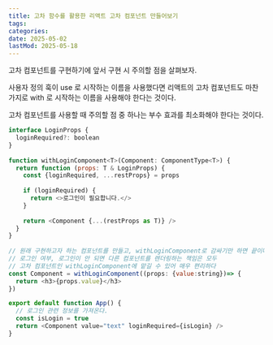 ```yaml
---
title: 고차 함수를 활용한 리액트 고차 컴포넌트 만들어보기
tags:
categories:
date: 2025-05-02
lastMod: 2025-05-18
---
```





고차 컴포넌트를 구현하기에 앞서 구현 시 주의할 점을 살펴보자.

사용자 정의 훅이 use 로 시작하는 이름을 사용했다면 리액트의 고차 컴포넌트도 마찬가지로 with 로 시작하는 이름을 사용해야 한다는 것이다.

고차 컴포넌트를 사용할 때 주의할 점 중 하나는 부수 효과를 최소화해야 한다는 것이다.





```javascript
interface LoginProps {
  loginRequired?: boolean
}
  
function withLoginComponent<T>(Component: ComponentType<T>) {
  return function (props: T & LoginProps) {
    const {loginRequired, ...restProps} = props
    
    if (loginRequired) {
      return <>로그인이 필요합니다.</>
    }
    
    return <Component {...(restProps as T)} />
  }
}
  
// 원래 구현하고자 하는 컴포넌트를 만들고, withLoginComponent로 감싸기만 하면 끝이다.
// 로그인 여부, 로그인이 안 되면 다른 컴포넌트를 렌더링하는 책임은 모두 
// 고차 컴포넌트인 withLoginComponent에 맡길 수 있어 매우 편리하다
const Component = withLoginComponent((props: {value:string})=> {
  return <h3>{props.value}</h3>
})

export default function App() {
  // 로그인 관련 정보를 가져온다.
  const isLogin = true
  return <Component value="text" loginRequired={isLogin} />
}
```


